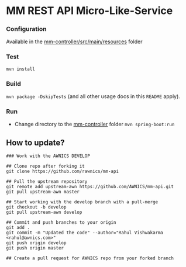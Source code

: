 # MM REST API Micro-Like-Service

### Configuration
Available in the [mm-controller/src/main/resources](mm-controller/src/main/resources) folder 

### Test
`mvn install`

### Build
`mvn package -DskipTests` (and all other usage docs in this `README` apply).

### Run
- Change directory to the [mm-controller](mm-controller) folder
`mvn spring-boot:run`



## How to update?
```
### Work with the AWNICS DEVELOP 

## Clone repo after forking it
git clone https://github.com/rawnics/mm-api

## Pull the upstream repository
git remote add upstream-awn https://github.com/AWNICS/mm-api.git
git pull upstream-awn master

## Start working with the develop branch with a pull-merge
git checkout -b develop
git pull upstream-awn develop

## Commit and push branches to your origin
git add .
git commit -m "Updated the code" --author="Rahul Vishwakarma <rahul@awnics.com>"
git push origin develop
git push origin master

## Create a pull request for AWNICS repo from your forked branch

```
